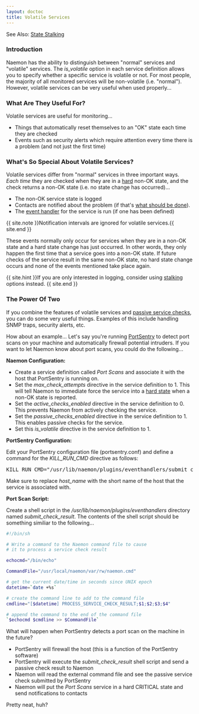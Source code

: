 ```yaml
---
layout: doctoc
title: Volatile Services
---
```


<span class="glyphicon glyphicon-arrow-right"></span> See Also: <a href="stalking.html">State Stalking</a>



### Introduction

Naemon has the ability to distinguish between "normal" services and "volatile" services.
The <i>is_volatile</i> option in each service definition allows you to specify whether a specific service is volatile or not.
For most people, the majority of all monitored services will be non-volatile (i.e. "normal").
However, volatile services can be very useful when used properly...



### What Are They Useful For?

Volatile services are useful for monitoring...

 - Things that automatically reset themselves to an "OK" state each time they are checked
 - Events such as security alerts which require attention every time there is a problem (and not just the first time)



### What's So Special About Volatile Services?

Volatile services differ from "normal" services in three important ways.
<i>Each time</i> they are checked when they are in a <a href="statetypes.html">hard</a> non-OK state,
and the check returns a non-OK state (i.e. no state change has occurred)...


 - The non-OK service state is logged
 - Contacts are notified about the problem (if that's <a href="notifications.html">what should be done</a>).
 - The <a href="eventhandlers.html">event handler</a> for the service is run (if one has been defined)

{{ site.note }}Notification intervals are ignored for volatile services.{{ site.end }}

These events normally only occur for services when they are in a non-OK state and a hard state change has just occurred.
In other words, they only happen the first time that a service goes into a non-OK state.
If future checks of the service result in the same non-OK state, no hard state change
occurs and none of the events mentioned take place again.

{{ site.hint }}If you are only interested in logging, consider using <a href="stalking.html">stalking</a> options instead. {{ site.end }}


### The Power Of Two

If you combine the features of volatile services and <a href="passivechecks.html">passive service checks</a>,
you can do some very useful things.
Examples of this include handling SNMP traps, security alerts, etc.

How about an example... Let's say you're running <a href="http://sourceforge.net/projects/sentrytools/">PortSentry</a> to
detect port scans on your machine and automatically firewall potential intruders.
If you want to let Naemon know about port scans, you could do the following...

<b>Naemon Configuration:</b>

 - Create a service definition called <i>Port Scans</i> and associate it with the host that PortSentry is running on.
 - Set the <i>max_check_attempts</i> directive in the service definition to 1.
   This will tell Naemon to immediate force the service into a <a href="statetypes.html">hard state</a> when a non-OK state is reported.
 - Set the <i>active_checks_enabled</i> directive in the service definition to 0. This prevents Naemon from actively checking the service.
 - Set the <i>passive_checks_enabled</i> directive in the service definition to 1. This enables passive checks for the service.
 - Set this <i>is_volatile</i> directive in the service definition to 1.

<b>PortSentry Configuration:</b>

Edit your PortSentry configuration file (portsentry.conf) and define a command for the <i>KILL_RUN_CMD</i> directive as follows:

<pre>
KILL_RUN_CMD="/usr/lib/naemon/plugins/eventhandlers/submit_check_result host_name 'Port Scans' 2 'Port scan from host $TARGET$ on port $PORT$. Host has been firewalled.'"
</pre>

Make sure to replace <i>host_name</i> with the short name of the host that the service is associated with.

<b>Port Scan Script:</b>

Create a shell script in the <i>/usr/lib/naemon/plugins/eventhandlers</i> directory named <i>submit_check_result</i>.
The contents of the shell script should be something similiar to the following...

```bash
#!/bin/sh

# Write a command to the Naemon command file to cause
# it to process a service check result

echocmd="/bin/echo"

CommandFile="/usr/local/naemon/var/rw/naemon.cmd"

# get the current date/time in seconds since UNIX epoch
datetime=`date +%s`

# create the command line to add to the command file
cmdline="[$datetime] PROCESS_SERVICE_CHECK_RESULT;$1;$2;$3;$4"

# append the command to the end of the command file
`$echocmd $cmdline >> $CommandFile`
```

What will happen when PortSentry detects a port scan on the machine in the future?

 - PortSentry will firewall the host (this is a function of the PortSentry software)
 - PortSentry will execute the <i>submit_check_result</i> shell script and send a passive check result to Naemon
 - Naemon will read the external command file and see the passive service check submitted by PortSentry
 - Naemon will put the <i>Port Scans</i> service in a hard CRITICAL state and send notifications to contacts

Pretty neat, huh?
